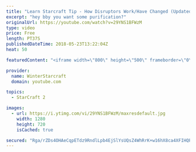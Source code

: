 ```yaml
---
title: "Learn Starcraft Tip - How Disruptors Work/Have Changed (Updated Patch 4.0 2018)"
excerpt: "hey bby you want some purification?"
originalUrl: https://youtube.com/watch?v=29YNS1BFWzM
type: video
price: Free
length: PT37S
publishedDateTime: 2018-05-23T13:22:04Z
heat: 50

featuredContent: "<iframe width=\"800\" height=\"500\" frameborder=\"0\" src=\"https://www.youtube.com/embed/29YNS1BFWzM\" allow=\"accelerometer; autoplay; encrypted-media; gyroscope; picture-in-picture\" allowfullscreen></iframe>"

provider:
  name: WinterStarcraft
  domain: youtube.com

topics:
  - StarCraft 2

images:
  - url: https://i.ytimg.com/vi/29YNS1BFWzM/maxresdefault.jpg
    width: 1280
    height: 720
    isCached: true

secured: "Rga/rZDs4OHAeCqpETdz9RndlLpb4EjSlYsUQsZ4WhRrK+w16hX8ca4XFIHQPa/O8THaMcjUYoDeaIeJdXeMxEcjne986eFATOxAWfaXlBi2e6ahQRNbIsXweEgl/t9IrosMourJh9MQm03GoZO0+0zSkdL+AVFKoYXS1t6906SsCfsF9e72nqlu6WCsGCtJxun1wrRYw4h4S8VdMl+gHdSukhU8F1j0yRredwroEFOvIKgmXmoFLov3EQMSbKnBeY+1HWUls6R4I0XIGEBdC79bxa9POMV6r5TxbFgXW0GbnoqdyItIiBZl1Zez5Snjh7Ln3DS6ADVDAw2Xj3astgzGxfdVmQ6lGpRzTv05OUT4mQayrWlCQvzCzOE3pxPJK2of7IS+C0p44tW+e6Eylt3/fjzqF8Dp3vveBVybykk=;m8FAJjw6H/T1gh56tq4A6A=="
---
```


